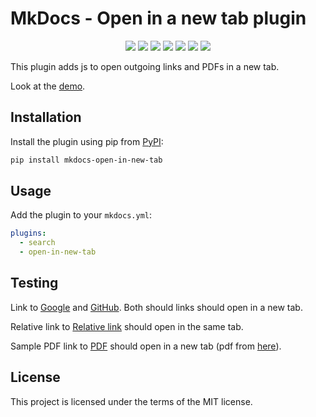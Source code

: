 # MkDocs - Open in a new tab plugin

<p align="center">
<a href="https://hits.seeyoufarm.com"><img src="https://hits.seeyoufarm.com/api/count/incr/badge.svg?url=https%3A%2F%2Fgithub.com%2FJakubAndrysek%2Fmkdocs-open-in-new-tab&count_bg=%2379C83D&title_bg=%23555555&icon=&icon_color=%23E7E7E7&title=hits&edge_flat=true"/></a>
<img src="https://img.shields.io/github/license/JakubAndrysek/mkdocs-open-in-new-tab?style=flat-square">
<img src="https://img.shields.io/github/v/release/JakubAndrysek/mkdocs-open-in-new-tab?style=flat-square">
<img src="https://img.shields.io/github/stars/JakubAndrysek/mkdocs-open-in-new-tab?style=flat-square">
<img src="https://img.shields.io/github/forks/JakubAndrysek/mkdocs-open-in-new-tab?style=flat-square">
<img src="https://img.shields.io/github/issues/JakubAndrysek/mkdocs-open-in-new-tab?style=flat-square">
<img src="https://static.pepy.tech/personalized-badge/mkdocs-open-in-new-tab?period=month&units=international_system&left_color=black&right_color=orange&left_text=Downloads">


</p>

This plugin adds js to open outgoing links and PDFs in a new tab.

Look at the [demo](https://newtab.kubaandrysek.cz/).

## Installation

Install the plugin using pip from [PyPI](https://pypi.org/project/mkdocs-open-in-new-tab/):

```bash
pip install mkdocs-open-in-new-tab
```

## Usage

Add the plugin to your `mkdocs.yml`:

```yaml
plugins:
  - search
  - open-in-new-tab
```


## Testing
Link to [Google](https://google.com) and [GitHub](https://github.com).
Both should links should open in a new tab.

Relative link to [Relative link](./RelativeLink.md) should open in the same tab.

Sample PDF link to [PDF](./assets/sample.pdf) should open in a new tab (pdf from [here](https://www.africau.edu/images/default/sample.pdf)).

## License

This project is licensed under the terms of the MIT license.